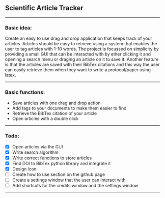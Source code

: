 ## Scientific Article Tracker
---

### Basic idea:

Create an easy to use drag and drop application that keeps track of your articles. Articles should be easy to retrieve using a system that enables the user to tag articles with 1-10 words. The project is focussed on simplicity by providing a small GUI that can be interacted with by ether clicking it and opening a search menu or draging an article on it to save it. Another feature is that the articles are saved with their BibTex citations and this way the user can easily retrieve them when they want to write a protocol/paper using latex.

---

### Basic functions:

* Save articles with one drag and drop action
* Add tags to your documents to make them easier to find 
* Retrieve the BibTex citation of your article
* Open articles with a double click

---

### Todo:

* [x] Open articles via the GUI
* [x] Write search algorithm
* [x] Write correct functions to store articles
* [x] Find DOI to BibTex python library and integrate it 
* [x] Design Icon
* [ ] Create how to use section on the github page
* [ ] Create a settings window that the user can interact with
* [ ] Add shortcuts for the credits window and the settings window 

---
